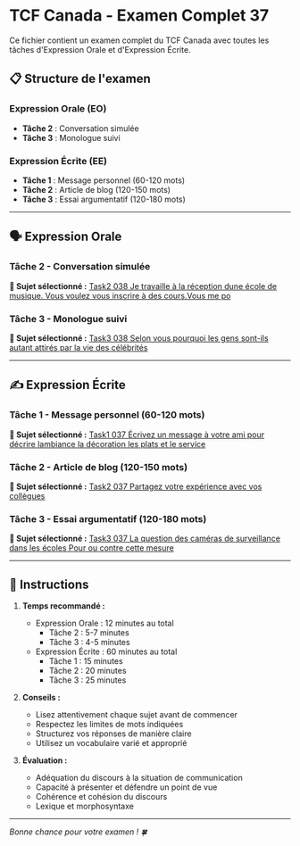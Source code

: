 # TCF Canada - Examen Complet 37

Ce fichier contient un examen complet du TCF Canada avec toutes les tâches d'Expression Orale et d'Expression Écrite.

## 📋 Structure de l'examen

### Expression Orale (EO)
- **Tâche 2** : Conversation simulée
- **Tâche 3** : Monologue suivi

### Expression Écrite (EE)  
- **Tâche 1** : Message personnel (60-120 mots)
- **Tâche 2** : Article de blog (120-150 mots)
- **Tâche 3** : Essai argumentatif (120-180 mots)

---

## 🗣️ Expression Orale

### Tâche 2 - Conversation simulée

**📄 Sujet sélectionné :** [Task2 038 Je travaille à la réception dune école de musique. Vous voulez vous inscrire à des cours.Vous me po](../tcf_canada/eo/task2/task2_038_Je_travaille_à_la_réception_dune_école_de_musique._Vous_voulez_vous_inscrire_à_des_cours.Vous_me_po.md)

### Tâche 3 - Monologue suivi

**📄 Sujet sélectionné :** [Task3 038 Selon vous pourquoi les gens sont-ils autant attirés par la vie des célébrités](../tcf_canada/eo/task3/task3_038_Selon_vous_pourquoi_les_gens_sont-ils_autant_attirés_par_la_vie_des_célébrités.md)

---

## ✍️ Expression Écrite

### Tâche 1 - Message personnel (60-120 mots)

**📄 Sujet sélectionné :** [Task1 037 Écrivez un message à votre ami pour décrire lambiance la décoration les plats et le service](../tcf_canada/ee/task1/task1_037_Écrivez_un_message_à_votre_ami_pour_décrire_lambiance_la_décoration_les_plats_et_le_service.md)

### Tâche 2 - Article de blog (120-150 mots)

**📄 Sujet sélectionné :** [Task2 037 Partagez votre expérience avec vos collègues](../tcf_canada/ee/task2/task2_037_Partagez_votre_expérience_avec_vos_collègues.md)

### Tâche 3 - Essai argumentatif (120-180 mots)

**📄 Sujet sélectionné :** [Task3 037 La question des caméras de surveillance dans les écoles Pour ou contre cette mesure](../tcf_canada/ee/task3/task3_037_La_question_des_caméras_de_surveillance_dans_les_écoles_Pour_ou_contre_cette_mesure.md)

---

## 📝 Instructions

1. **Temps recommandé :**
   - Expression Orale : 12 minutes au total
     - Tâche 2 : 5-7 minutes
     - Tâche 3 : 4-5 minutes
   - Expression Écrite : 60 minutes au total
     - Tâche 1 : 15 minutes
     - Tâche 2 : 20 minutes  
     - Tâche 3 : 25 minutes

2. **Conseils :**
   - Lisez attentivement chaque sujet avant de commencer
   - Respectez les limites de mots indiquées
   - Structurez vos réponses de manière claire
   - Utilisez un vocabulaire varié et approprié

3. **Évaluation :**
   - Adéquation du discours à la situation de communication
   - Capacité à présenter et défendre un point de vue
   - Cohérence et cohésion du discours
   - Lexique et morphosyntaxe

---

*Bonne chance pour votre examen ! 🍀*
